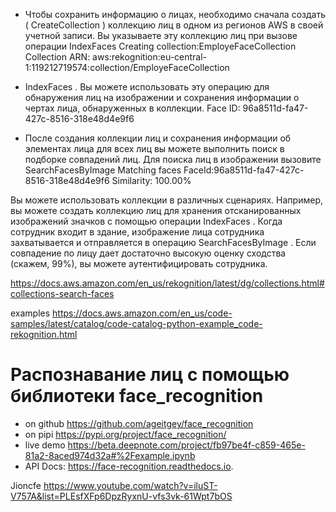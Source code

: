
* Чтобы сохранить информацию о лицах, необходимо сначала создать ( CreateCollection ) коллекцию лиц в одном из регионов AWS в своей учетной записи. Вы указываете эту коллекцию лиц при вызове операции IndexFaces
Creating collection:EmployeFaceCollection
Collection ARN: aws:rekognition:eu-central-1:119212719574:collection/EmployeFaceCollection

* IndexFaces . Вы можете использовать эту операцию для обнаружения лиц на изображении и сохранения информации о чертах лица, обнаруженных в коллекции.
Face ID: 96a8511d-fa47-427c-8516-318e48d4e9f6

* После создания коллекции лиц и сохранения информации об элементах лица для всех лиц вы можете выполнить поиск в подборке совпадений лиц. Для поиска лиц в изображении вызовите SearchFacesByImage
Matching faces
FaceId:96a8511d-fa47-427c-8516-318e48d4e9f6
Similarity: 100.00%

Вы можете использовать коллекции в различных сценариях. Например, вы можете создать коллекцию лиц для хранения отсканированных изображений значков с помощью операции IndexFaces . Когда сотрудник входит в здание, изображение лица сотрудника захватывается и отправляется в операцию SearchFacesByImage . Если совпадение по лицу дает достаточно высокую оценку сходства (скажем, 99%), вы можете аутентифицировать сотрудника.

https://docs.aws.amazon.com/en_us/rekognition/latest/dg/collections.html#collections-search-faces

examples
https://docs.aws.amazon.com/en_us/code-samples/latest/catalog/code-catalog-python-example_code-rekognition.html


# Распознавание лиц с помощью библиотеки face_recognition
- on github https://github.com/ageitgey/face_recognition
- on pipi https://pypi.org/project/face_recognition/
- live demo https://beta.deepnote.com/project/fb97be4f-c859-465e-81a2-8aced974d32a#%2Fexample.ipynb
- API Docs: https://face-recognition.readthedocs.io.

Jioncfe
https://www.youtube.com/watch?v=iluST-V757A&list=PLEsfXFp6DpzRyxnU-vfs3vk-61Wpt7bOS